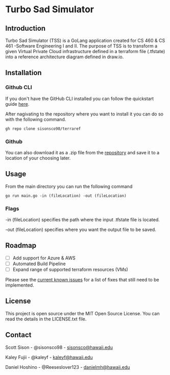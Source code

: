 # Turbo Sad Simulator

## Introduction

Turbo Sad Simulator (TSS) is a GoLang application created for CS 460 & CS 461 -Software Engineering I and II. The purpose of TSS is to transform a given Virtual Private Cloud infrastructure defined in a terraform file (.tfstate) into a reference architecture diagram defined in draw.io. 



## Installation 

### Github CLI

If you don't have the GitHub CLI installed you can follow the quickstart guide [here](https://docs.github.com/en/github-cli/github-cli/quickstart). 

After nagivating to the repository where you want to install it you can do so with the following command. 

`gh repo clone sisonsco98/terraref`

### Github

You can also download it as a .zip file from the [repository](https://github.com/sisonsco98/terraref) and save it to a location of your choosing later. 


## Usage 

From the main directory you can run the following command 

`go run main.go -in (fileLocation) -out (fileLocation)`


### Flags

-in (fileLocation) specifies the path where the input .tfstate file is located.


-out (fileLocation) specifies where you want the output file to be saved.  


## Roadmap 

- [ ] Add support for Azure & AWS
- [ ] Automated Build Pipeline
- [ ] Expand range of supported terraform resources (VMs)

Please see the [current known issues](https://github.com/sisonsco98/terraref/issues) for a list of fixes that still need to be implemented. 

## License 

This project is open source under the MIT Open Source License. You can read the details in the LICENSE.txt file. 

## Contact

Scott Sison - @sisonsco98 - sisonsco@hawaii.edu

Kaley Fujii - @kaleyf - kaleyf@hawaii.edu

Daniel Hoshino - @Reeseslover123 - danielmh@hawaii.edu

